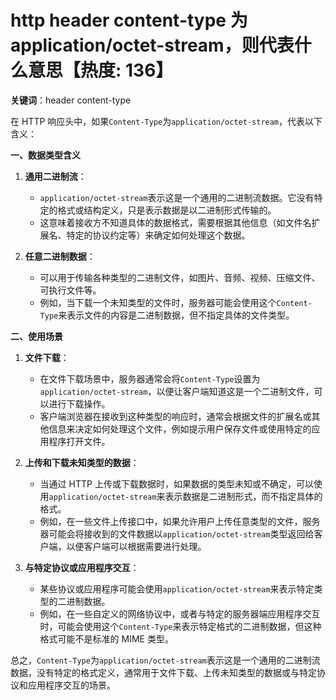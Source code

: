 # http header content-type 为 application/octet-stream，则代表什么意思【热度: 136】

**关键词**：header content-type

在 HTTP 响应头中，如果`Content-Type`为`application/octet-stream`，代表以下含义：

**一、数据类型含义**

1. **通用二进制流**：

   - `application/octet-stream`表示这是一个通用的二进制流数据。它没有特定的格式或结构定义，只是表示数据是以二进制形式传输的。
   - 这意味着接收方不知道具体的数据格式，需要根据其他信息（如文件名扩展名、特定的协议约定等）来确定如何处理这个数据。

2. **任意二进制数据**：
   - 可以用于传输各种类型的二进制文件，如图片、音频、视频、压缩文件、可执行文件等。
   - 例如，当下载一个未知类型的文件时，服务器可能会使用这个`Content-Type`来表示文件的内容是二进制数据，但不指定具体的文件类型。

**二、使用场景**

1. **文件下载**：

   - 在文件下载场景中，服务器通常会将`Content-Type`设置为`application/octet-stream`，以便让客户端知道这是一个二进制文件，可以进行下载操作。
   - 客户端浏览器在接收到这种类型的响应时，通常会根据文件的扩展名或其他信息来决定如何处理这个文件，例如提示用户保存文件或使用特定的应用程序打开文件。

2. **上传和下载未知类型的数据**：

   - 当通过 HTTP 上传或下载数据时，如果数据的类型未知或不确定，可以使用`application/octet-stream`来表示数据是二进制形式，而不指定具体的格式。
   - 例如，在一些文件上传接口中，如果允许用户上传任意类型的文件，服务器可能会将接收到的文件数据以`application/octet-stream`类型返回给客户端，以便客户端可以根据需要进行处理。

3. **与特定协议或应用程序交互**：
   - 某些协议或应用程序可能会使用`application/octet-stream`来表示特定类型的二进制数据。
   - 例如，在一些自定义的网络协议中，或者与特定的服务器端应用程序交互时，可能会使用这个`Content-Type`来表示特定格式的二进制数据，但这种格式可能不是标准的 MIME 类型。

总之，`Content-Type`为`application/octet-stream`表示这是一个通用的二进制流数据，没有特定的格式定义，通常用于文件下载、上传未知类型的数据或与特定协议和应用程序交互的场景。